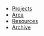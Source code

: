 * [Projects](projects/index.md)
* [Area](area/index.md)
* [Resources](res/index.md)
* [Archive](archives/index.md)

